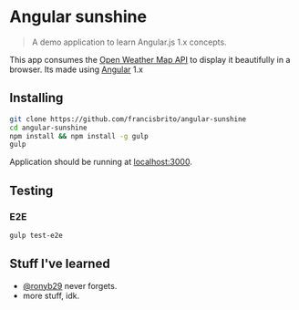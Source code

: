 # Angular sunshine
> A demo application to learn Angular.js 1.x concepts.

This app consumes the [Open Weather  Map API](http://openweathermap.org/api) to display it beautifully in a browser. Its made using [Angular](https://github.com/angular/angular) 1.x

## Installing

```sh
git clone https://github.com/francisbrito/angular-sunshine
cd angular-sunshine
npm install && npm install -g gulp
gulp
```

Application should be running at [localhost:3000](http://localhost:3000/).

## Testing

### E2E
```sh
gulp test-e2e
```

## Stuff I've learned
* [@ronyb29](https://github.com/ronyb29) never forgets.
* more stuff, idk.
